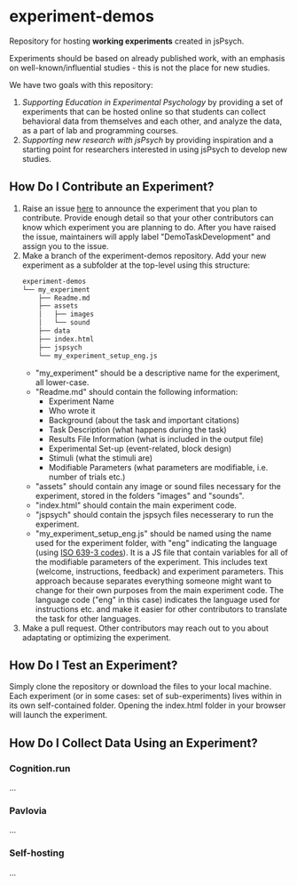 # experiment-demos

Repository for hosting **working experiments** created in jsPsych. 

Experiments should be based on already published work, with an emphasis on well-known/influential studies - this is not the place for new studies. 

We have two goals with this repository:
1. *Supporting Education in Experimental Psychology* by providing a set of experiments that can be hosted online so that students can collect behavioral data from themselves and each other, and analyze the data, as a part of lab and programming courses.   
1. *Supporting new research with jsPsych* by providing inspiration and a starting point for researchers interested in using jsPsych to develop new studies. 

## How Do I Contribute an Experiment?
1. Raise an issue [here](https://github.com/jspsych/experiment-demos/issues) to announce the experiment that you plan to contribute. Provide enough detail so that your other contributors can know which experiment you are planning to do. After you have raised the issue, maintainers will apply label "DemoTaskDevelopment" and assign you to the issue.
2. Make a branch of the experiment-demos repository. Add your new experiment as a subfolder at the top-level using this structure: 
    ```bash
    experiment-demos
    └── my_experiment
        ├── Readme.md
        ├── assets
        │   ├── images
        │   └── sound
        ├── data
        ├── index.html
        ├── jspsych
        └── my_experiment_setup_eng.js
    ```
    * "my_experiment" should be a descriptive name for the experiment, all lower-case. 
    * "Readme.md" should contain the following information:
        *  Experiment Name
        *  Who wrote it
        *  Background (about the task and important citations)
        *  Task Description (what happens during the task)
        *  Results File Information (what is included in the output file)
        *  Experimental Set-up (event-related, block design)
        *  Stimuli (what the stimuli are)
        *  Modifiable Parameters (what parameters are modifiable, i.e. number of trials etc.)
    * "assets" should contain any image or sound files necessary for the experiment, stored in the folders "images" and "sounds".
    * "index.html" should contain the main experiment code. 
    * "jspsych" should contain the jspsych files necesserary to run the experiment.
    *  "my_experiment_setup_eng.js" should be named using the name used for the experiment folder, with "eng" indicating the language (using [ISO 639-3 codes](https://iso639-3.sil.org/code_tables/639/data)). It is a JS file that contain variables for all of the modifiable parameters of the experiment. This includes text (welcome, instructions, feedback) and experiment parameters. This approach because separates everything someone might want to change for their own purposes from the main experiment code. The language code ("eng" in this case) indicates the language used for instructions etc. and make it easier for other contributors to translate the task for other languages.
3. Make a pull request. Other contributors may reach out to you about adaptating or optimizing the experiment. 

## How Do I Test an Experiment? 
Simply clone the repository or download the files to your local machine. Each experiment (or in some cases: set of sub-experiments) lives within in its own self-contained folder. Opening the index.html folder in your browser will launch the experiment.  

## How Do I Collect Data Using an Experiment?
### Cognition.run
...
### Pavlovia
...
### Self-hosting
...



